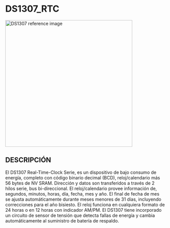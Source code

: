 # DS1307_RTC
<img src="https://www.geekfactory.mx/wp-content/uploads/2015/10/ds1307-modulo-tiny-rtc-reloj-en-tiempo-real.jpg" alt="DS1307 reference image" width="400"/>

## DESCRIPCIÓN
El DS1307 Real-Time-Clock Serie, es un dispositivo de bajo consumo de energía,
completo con código binario decimal (BCD), reloj/calendario más 56 bytes de NV SRAM.
Dirección y datos son transferidos a través de 2 hilos serie, bus bi-direccional. El
reloj/calendario provee información de, segundos, minutos, horas, día, fecha, mes y año.
El final de fecha de mes se ajusta automáticamente durante meses menores de 31 días,
incluyendo correcciones para el año bisiesto. El reloj funciona en cualquiera formato de
24 horas o en 12 horas con indicador AM/PM. El DS1307 tiene incorporado un circuito de
sensor de tensión que detecta fallas de energía y cambia automáticamente al suministro
de batería de respaldo. 

